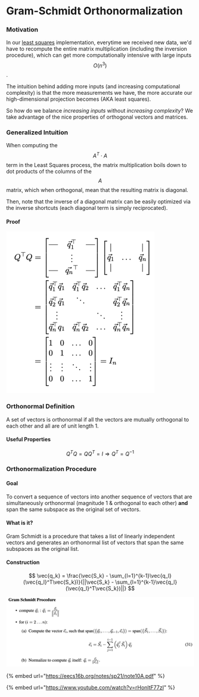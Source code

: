 # Gram-Schmidt Orthonormalization

###  Motivation

In our [least squares](least-squares.md) implementation, everytime we received new data, we'd have to recompute the entire matrix multiplication \(including the inversion procedure\), which can get more computationally intensive with large inputs $$O(n^3)$$. 

The intuition behind adding more inputs \(and increasing computational complexity\) is that the more measurements we have, the more accurate our high-dimensional projection becomes \(AKA least squares\). 

So how do we balance _increasing inputs_ without _increasing complexity_? We take advantage of the nice properties of orthogonal vectors and matrices.

### Generalized Intuition

When computing the $$A^T\cdot A$$term in the Least Squares process, the matrix multiplication boils down to dot products of the columns of the $$A$$matrix, which when orthogonal, mean that the resulting matrix is diagonal. 

Then, note that the inverse of a diagonal matrix can be easily optimized via the inverse shortcuts \(each diagonal term is simply reciprocated\).

#### Proof

![For an orthonormal matrix Q.](../.gitbook/assets/image%20%2816%29.png)

### Orthonormal Definition

A set of vectors is orthonormal if all the vectors are mutually orthogonal to each other and all are of unit length 1. 

#### Useful Properties

$$
Q^TQ=QQ^T=I \Rightarrow Q^T=Q^{-1}
$$

### Orthonormalization Procedure

#### Goal

To convert a sequence of vectors into another sequence of vectors that are simultaneously orthonormal \(magnitude 1 & orthogonal to each other\) **and** span the same subspace as the original set of vectors.

#### What is it?

Gram Schmidt is a procedure that takes a list of linearly independent vectors and generates an orthonormal list of vectors  that span the same subspaces as the original list.

#### Construction

$$
\vec{q_k} = \frac{\vec{S_k} - \sum_{l=1}^{k-1}\vec{q_l}(\vec{q_l}^T\vec{S_k})}{||\vec{S_k} - \sum_{l=1}^{k-1}\vec{q_l}(\vec{q_l}^T\vec{S_k})||}
$$

![](../.gitbook/assets/image%20%2814%29.png)



{% embed url="https://eecs16b.org/notes/sp21/note10A.pdf" %}

{% embed url="https://www.youtube.com/watch?v=rHonltF77zI" %}



